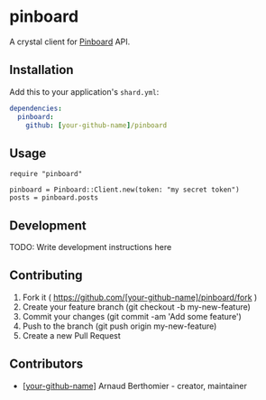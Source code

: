 # pinboard

A crystal client for [Pinboard] API.

## Installation

Add this to your application's `shard.yml`:

```yaml
dependencies:
  pinboard:
    github: [your-github-name]/pinboard
```

## Usage

```crystal
require "pinboard"

pinboard = Pinboard::Client.new(token: "my secret token")
posts = pinboard.posts
```

## Development

TODO: Write development instructions here

## Contributing

1. Fork it ( https://github.com/[your-github-name]/pinboard/fork )
2. Create your feature branch (git checkout -b my-new-feature)
3. Commit your changes (git commit -am 'Add some feature')
4. Push to the branch (git push origin my-new-feature)
5. Create a new Pull Request

## Contributors

- [[your-github-name]](https://github.com/[your-github-name]) Arnaud Berthomier - creator, maintainer

[Pinboard]: https://pinboard.in/
